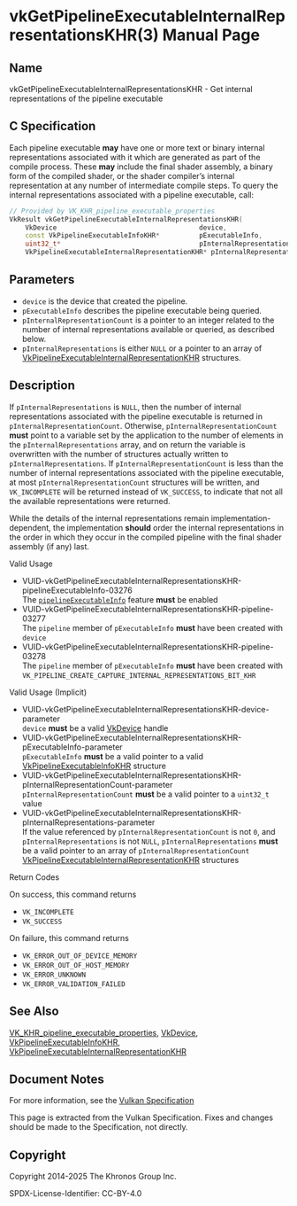 # vkGetPipelineExecutableInternalRepresentationsKHR(3) Manual Page

## Name

vkGetPipelineExecutableInternalRepresentationsKHR - Get internal representations of the pipeline executable



## [](#_c_specification)C Specification

Each pipeline executable **may** have one or more text or binary internal representations associated with it which are generated as part of the compile process. These **may** include the final shader assembly, a binary form of the compiled shader, or the shader compiler’s internal representation at any number of intermediate compile steps. To query the internal representations associated with a pipeline executable, call:

```c++
// Provided by VK_KHR_pipeline_executable_properties
VkResult vkGetPipelineExecutableInternalRepresentationsKHR(
    VkDevice                                    device,
    const VkPipelineExecutableInfoKHR*          pExecutableInfo,
    uint32_t*                                   pInternalRepresentationCount,
    VkPipelineExecutableInternalRepresentationKHR* pInternalRepresentations);
```

## [](#_parameters)Parameters

- `device` is the device that created the pipeline.
- `pExecutableInfo` describes the pipeline executable being queried.
- `pInternalRepresentationCount` is a pointer to an integer related to the number of internal representations available or queried, as described below.
- `pInternalRepresentations` is either `NULL` or a pointer to an array of [VkPipelineExecutableInternalRepresentationKHR](https://registry.khronos.org/vulkan/specs/latest/man/html/VkPipelineExecutableInternalRepresentationKHR.html) structures.

## [](#_description)Description

If `pInternalRepresentations` is `NULL`, then the number of internal representations associated with the pipeline executable is returned in `pInternalRepresentationCount`. Otherwise, `pInternalRepresentationCount` **must** point to a variable set by the application to the number of elements in the `pInternalRepresentations` array, and on return the variable is overwritten with the number of structures actually written to `pInternalRepresentations`. If `pInternalRepresentationCount` is less than the number of internal representations associated with the pipeline executable, at most `pInternalRepresentationCount` structures will be written, and `VK_INCOMPLETE` will be returned instead of `VK_SUCCESS`, to indicate that not all the available representations were returned.

While the details of the internal representations remain implementation-dependent, the implementation **should** order the internal representations in the order in which they occur in the compiled pipeline with the final shader assembly (if any) last.

Valid Usage

- [](#VUID-vkGetPipelineExecutableInternalRepresentationsKHR-pipelineExecutableInfo-03276)VUID-vkGetPipelineExecutableInternalRepresentationsKHR-pipelineExecutableInfo-03276  
  The [`pipelineExecutableInfo`](https://registry.khronos.org/vulkan/specs/latest/html/vkspec.html#features-pipelineExecutableInfo) feature **must** be enabled
- [](#VUID-vkGetPipelineExecutableInternalRepresentationsKHR-pipeline-03277)VUID-vkGetPipelineExecutableInternalRepresentationsKHR-pipeline-03277  
  The `pipeline` member of `pExecutableInfo` **must** have been created with `device`
- [](#VUID-vkGetPipelineExecutableInternalRepresentationsKHR-pipeline-03278)VUID-vkGetPipelineExecutableInternalRepresentationsKHR-pipeline-03278  
  The `pipeline` member of `pExecutableInfo` **must** have been created with `VK_PIPELINE_CREATE_CAPTURE_INTERNAL_REPRESENTATIONS_BIT_KHR`

Valid Usage (Implicit)

- [](#VUID-vkGetPipelineExecutableInternalRepresentationsKHR-device-parameter)VUID-vkGetPipelineExecutableInternalRepresentationsKHR-device-parameter  
  `device` **must** be a valid [VkDevice](https://registry.khronos.org/vulkan/specs/latest/man/html/VkDevice.html) handle
- [](#VUID-vkGetPipelineExecutableInternalRepresentationsKHR-pExecutableInfo-parameter)VUID-vkGetPipelineExecutableInternalRepresentationsKHR-pExecutableInfo-parameter  
  `pExecutableInfo` **must** be a valid pointer to a valid [VkPipelineExecutableInfoKHR](https://registry.khronos.org/vulkan/specs/latest/man/html/VkPipelineExecutableInfoKHR.html) structure
- [](#VUID-vkGetPipelineExecutableInternalRepresentationsKHR-pInternalRepresentationCount-parameter)VUID-vkGetPipelineExecutableInternalRepresentationsKHR-pInternalRepresentationCount-parameter  
  `pInternalRepresentationCount` **must** be a valid pointer to a `uint32_t` value
- [](#VUID-vkGetPipelineExecutableInternalRepresentationsKHR-pInternalRepresentations-parameter)VUID-vkGetPipelineExecutableInternalRepresentationsKHR-pInternalRepresentations-parameter  
  If the value referenced by `pInternalRepresentationCount` is not `0`, and `pInternalRepresentations` is not `NULL`, `pInternalRepresentations` **must** be a valid pointer to an array of `pInternalRepresentationCount` [VkPipelineExecutableInternalRepresentationKHR](https://registry.khronos.org/vulkan/specs/latest/man/html/VkPipelineExecutableInternalRepresentationKHR.html) structures

Return Codes

On success, this command returns

- `VK_INCOMPLETE`
- `VK_SUCCESS`

On failure, this command returns

- `VK_ERROR_OUT_OF_DEVICE_MEMORY`
- `VK_ERROR_OUT_OF_HOST_MEMORY`
- `VK_ERROR_UNKNOWN`
- `VK_ERROR_VALIDATION_FAILED`

## [](#_see_also)See Also

[VK\_KHR\_pipeline\_executable\_properties](https://registry.khronos.org/vulkan/specs/latest/man/html/VK_KHR_pipeline_executable_properties.html), [VkDevice](https://registry.khronos.org/vulkan/specs/latest/man/html/VkDevice.html), [VkPipelineExecutableInfoKHR](https://registry.khronos.org/vulkan/specs/latest/man/html/VkPipelineExecutableInfoKHR.html), [VkPipelineExecutableInternalRepresentationKHR](https://registry.khronos.org/vulkan/specs/latest/man/html/VkPipelineExecutableInternalRepresentationKHR.html)

## [](#_document_notes)Document Notes

For more information, see the [Vulkan Specification](https://registry.khronos.org/vulkan/specs/latest/html/vkspec.html#vkGetPipelineExecutableInternalRepresentationsKHR)

This page is extracted from the Vulkan Specification. Fixes and changes should be made to the Specification, not directly.

## [](#_copyright)Copyright

Copyright 2014-2025 The Khronos Group Inc.

SPDX-License-Identifier: CC-BY-4.0
